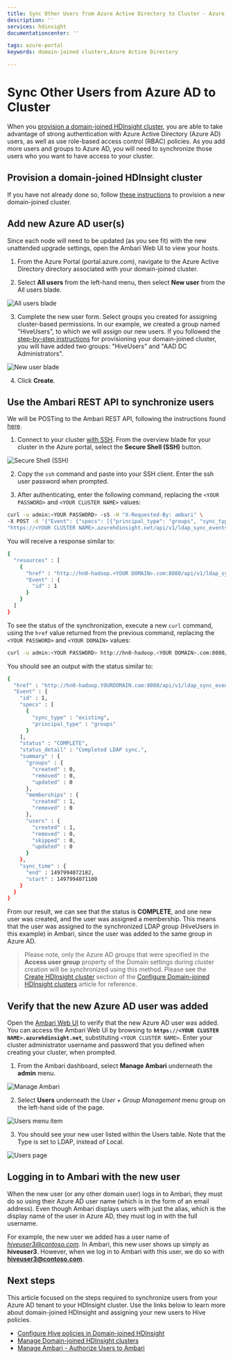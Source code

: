 ```yaml
---
title: Sync Other Users from Azure Active Directory to Cluster - Azure HDInsight | Microsoft Docs
description: ''
services: hdinsight
documentationcenter: ''

tags: azure-portal
keywords: domain-joined clusters,Azure Active Directory

---
```

# Sync Other Users from Azure AD to Cluster

When you [provision a domain-joined HDInsight cluster](hdinsight-domain-joined-introduction), you are able to take advantage of strong authentication with Azure Active Directory (Azure AD) users, as well as use role-based access control (RBAC) policies. As you add more users and groups to Azure AD, you will need to synchronize those users who you want to have access to your cluster.


## Provision a domain-joined HDInsight cluster

If you have not already done so, follow [these instructions](hdinsight-domain-joined-configure) to provision a new domain-joined cluster.


## Add new Azure AD user(s)

Since each node will need to be updated (as you see fit) with the new unattended upgrade settings, open the Ambari Web UI to view your hosts.

1. From the Azure Portal (portal.azure.com), navigate to the Azure Active Directory directory associated with your domain-joined cluster.

2. Select **All users** from the left-hand menu, then select **New user** from the All users blade.

![All users blade](./media/hdinsight-sync-aad-users-to-cluster/aad-users.png)

3. Complete the new user form. Select groups you created for assigning cluster-based permissions. In our example, we created a group named "HiveUsers", to which we will assign our new users. If you followed the [step-by-step instructions](hdinsight-domain-joined-configure) for provisioning your domain-joined cluster, you will have added two groups: "HiveUsers" and "AAD DC Administrators".

![New user blade](./media/hdinsight-sync-aad-users-to-cluster/aad-new-user.png)

4. Click **Create**.


## Use the Ambari REST API to synchronize users

We will be POSTing to the Ambari REST API, following the instructions found [here](hdinsight-hadoop-manage-ambari-rest-api).

1. Connect to your cluster [with SSH](hdinsight-hadoop-linux-use-ssh-unix). From the overview blade for your cluster in the Azure portal, select the **Secure Shell (SSH)** button.

![Secure Shell (SSH)](./media/hdinsight-sync-aad-users-to-cluster/ssh.png)

2. Copy the `ssh` command and paste into your SSH client. Enter the ssh user password when prompted.

3. After authenticating, enter the following command, replacing the `<YOUR PASSWORD>` and `<YOUR CLUSTER NAME>` values:

```bash
curl -u admin:<YOUR PASSWORD> -sS -H "X-Requested-By: ambari" \
-X POST -d '{"Event": {"specs": [{"principal_type": "groups", "sync_type": "existing"}]}}' \
"https://<YOUR CLUSTER NAME>.azurehdinsight.net/api/v1/ldap_sync_events"
```

You will receive a response similar to:

```bash
{
  "resources" : [
    {
      "href" : "http://hn0-hadoop.<YOUR DOMAIN>.com:8080/api/v1/ldap_sync_events/1",
      "Event" : {
        "id" : 1
      }
    }
  ]
}
```

To see the status of the synchronization, execute a new `curl` command, using the `href` value returned from the previous command, replacing the `<YOUR PASSWORD>` and `<YOUR DOMAIN>` values:

```bash
curl -u admin:<YOUR PASSWORD> http://hn0-hadoop.<YOUR DOMAIN>.com:8080/api/v1/ldap_sync_events/1
```

You should see an output with the status similar to:

```bash
{
  "href" : "http://hn0-hadoop.YOURDOMAIN.com:8080/api/v1/ldap_sync_events/1",
  "Event" : {
    "id" : 1,
    "specs" : [
      {
        "sync_type" : "existing",
        "principal_type" : "groups"
      }
    ],
    "status" : "COMPLETE",
    "status_detail" : "Completed LDAP sync.",
    "summary" : {
      "groups" : {
        "created" : 0,
        "removed" : 0,
        "updated" : 0
      },
      "memberships" : {
        "created" : 1,
        "removed" : 0
      },
      "users" : {
        "created" : 1,
        "removed" : 0,
        "skipped" : 0,
        "updated" : 0
      }
    },
    "sync_time" : {
      "end" : 1497994072182,
      "start" : 1497994071100
    }
  }
}
```

From our result, we can see that the status is **COMPLETE**, and one new user was created, and the user was assigned a membership. This means that the user was assigned to the synchronized LDAP group (HiveUsers in this example) in Ambari, since the user was added to the same group in Azure AD.

> Please note, only the Azure AD groups that were specified in the **Access user group** property of the Domain settings during cluster creation will be synchronized using this method. Please see the [Create HDInsight cluster](hdinsight-domain-joined-configure#create-hdinsight-cluster) section of the [Configure Domain-joined HDInsight clusters](hdinsight-domain-joined-configure) article for reference.


## Verify that the new Azure AD user was added

Open the [Ambari Web UI](hdinsight-hadoop-manage-ambari) to verify that the new Azure AD user was added. You can access the Ambari Web UI by browsing to **`https://<YOUR CLUSTER NAME>.azurehdinsight.net`**, substituting `<YOUR CLUSTER NAME>`. Enter your cluster administrator username and password that you defined when creating your cluster, when prompted.

1. From the Ambari dashboard, select **Manage Ambari** underneath the **admin** menu.

![Manage Ambari](./media/hdinsight-sync-aad-users-to-cluster/manage-ambari.png)

2. Select **Users** underneath the *User + Group Management* menu group on the left-hand side of the page.

![Users menu item](./media/hdinsight-sync-aad-users-to-cluster/users-link.png)

3. You should see your new user listed within the Users table. Note that the Type is set to LDAP, instead of Local.

![Users page](./media/hdinsight-sync-aad-users-to-cluster/users.png)


## Logging in to Ambari with the new user

When the new user (or any other domain user) logs in to Ambari, they must do so using their Azure AD user name (which is in the form of an email address). Even though Ambari displays users with just the alias, which is the display name of the user in Azure AD, they must log in with the full username.

For example, the new user we added has a user name of *hiveuser3@contoso.com*. In Ambari, this new user shows up simply as **hiveuser3**. However, when we log in to Ambari with this user, we do so with **hiveuser3@contoso.com**.


## Next steps

This article focused on the steps required to synchronize users from your Azure AD tenant to your HDInsight cluster. Use the links below to learn more about domain-joined HDInsight and assigning your new users to Hive policies.

* [Configure Hive policies in Domain-joined HDInsight](hdinsight-domain-joined-run-hive)
* [Manage Domain-joined HDInsight clusters](hdinsight-domain-joined-manage)
* [Manage Ambari - Authorize Users to Ambari](hdinsight-authorize-users-to-ambari)
